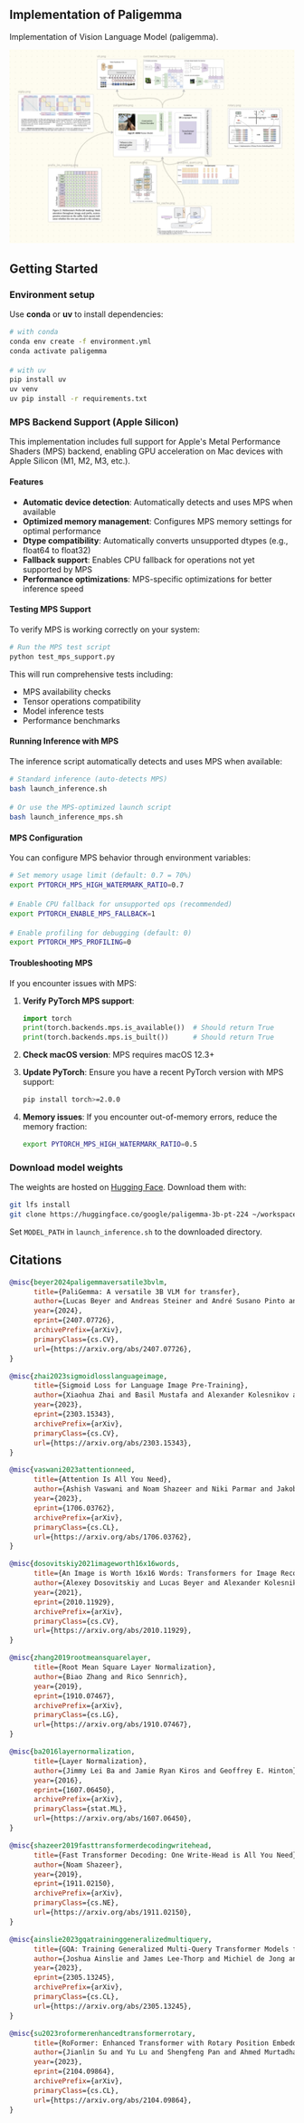 ## Implementation of Paligemma

Implementation of Vision Language Model (paligemma). 

![paligemma](./canvas.jpeg)


## Getting Started

### Environment setup

Use **conda** or **uv** to install dependencies:

```bash
# with conda
conda env create -f environment.yml
conda activate paligemma

# with uv
pip install uv
uv venv
uv pip install -r requirements.txt
```

### MPS Backend Support (Apple Silicon)

This implementation includes full support for Apple's Metal Performance Shaders (MPS) backend, enabling GPU acceleration on Mac devices with Apple Silicon (M1, M2, M3, etc.).

#### Features

- **Automatic device detection**: Automatically detects and uses MPS when available
- **Optimized memory management**: Configures MPS memory settings for optimal performance
- **Dtype compatibility**: Automatically converts unsupported dtypes (e.g., float64 to float32)
- **Fallback support**: Enables CPU fallback for operations not yet supported by MPS
- **Performance optimizations**: MPS-specific optimizations for better inference speed

#### Testing MPS Support

To verify MPS is working correctly on your system:

```bash
# Run the MPS test script
python test_mps_support.py
```

This will run comprehensive tests including:
- MPS availability checks
- Tensor operations compatibility
- Model inference tests
- Performance benchmarks

#### Running Inference with MPS

The inference script automatically detects and uses MPS when available:

```bash
# Standard inference (auto-detects MPS)
bash launch_inference.sh

# Or use the MPS-optimized launch script
bash launch_inference_mps.sh
```

#### MPS Configuration

You can configure MPS behavior through environment variables:

```bash
# Set memory usage limit (default: 0.7 = 70%)
export PYTORCH_MPS_HIGH_WATERMARK_RATIO=0.7

# Enable CPU fallback for unsupported ops (recommended)
export PYTORCH_ENABLE_MPS_FALLBACK=1

# Enable profiling for debugging (default: 0)
export PYTORCH_MPS_PROFILING=0
```

#### Troubleshooting MPS

If you encounter issues with MPS:

1. **Verify PyTorch MPS support**:
   ```python
   import torch
   print(torch.backends.mps.is_available())  # Should return True
   print(torch.backends.mps.is_built())      # Should return True
   ```

2. **Check macOS version**: MPS requires macOS 12.3+ 

3. **Update PyTorch**: Ensure you have a recent PyTorch version with MPS support:
   ```bash
   pip install torch>=2.0.0
   ```

4. **Memory issues**: If you encounter out-of-memory errors, reduce the memory fraction:
   ```bash
   export PYTORCH_MPS_HIGH_WATERMARK_RATIO=0.5
   ```

### Download model weights

The weights are hosted on [Hugging Face](https://huggingface.co/google/paligemma-3b-pt-224). Download them with:

```bash
git lfs install
git clone https://huggingface.co/google/paligemma-3b-pt-224 ~/workspace/model_weights/paligemma-3b-pt-224
```

Set `MODEL_PATH` in `launch_inference.sh` to the downloaded directory.



## Citations

```bibtex
@misc{beyer2024paligemmaversatile3bvlm,
      title={PaliGemma: A versatile 3B VLM for transfer}, 
      author={Lucas Beyer and Andreas Steiner and André Susano Pinto and Alexander Kolesnikov and Xiao Wang and Daniel Salz and Maxim Neumann and Ibrahim Alabdulmohsin and Michael Tschannen and Emanuele Bugliarello and Thomas Unterthiner and Daniel Keysers and Skanda Koppula and Fangyu Liu and Adam Grycner and Alexey Gritsenko and Neil Houlsby and Manoj Kumar and Keran Rong and Julian Eisenschlos and Rishabh Kabra and Matthias Bauer and Matko Bošnjak and Xi Chen and Matthias Minderer and Paul Voigtlaender and Ioana Bica and Ivana Balazevic and Joan Puigcerver and Pinelopi Papalampidi and Olivier Henaff and Xi Xiong and Radu Soricut and Jeremiah Harmsen and Xiaohua Zhai},
      year={2024},
      eprint={2407.07726},
      archivePrefix={arXiv},
      primaryClass={cs.CV},
      url={https://arxiv.org/abs/2407.07726}, 
}
```
```bibtex
@misc{zhai2023sigmoidlosslanguageimage,
      title={Sigmoid Loss for Language Image Pre-Training}, 
      author={Xiaohua Zhai and Basil Mustafa and Alexander Kolesnikov and Lucas Beyer},
      year={2023},
      eprint={2303.15343},
      archivePrefix={arXiv},
      primaryClass={cs.CV},
      url={https://arxiv.org/abs/2303.15343}, 
}
```
```bibtex
@misc{vaswani2023attentionneed,
      title={Attention Is All You Need}, 
      author={Ashish Vaswani and Noam Shazeer and Niki Parmar and Jakob Uszkoreit and Llion Jones and Aidan N. Gomez and Lukasz Kaiser and Illia Polosukhin},
      year={2023},
      eprint={1706.03762},
      archivePrefix={arXiv},
      primaryClass={cs.CL},
      url={https://arxiv.org/abs/1706.03762}, 
}
```
```bibtex
@misc{dosovitskiy2021imageworth16x16words,
      title={An Image is Worth 16x16 Words: Transformers for Image Recognition at Scale}, 
      author={Alexey Dosovitskiy and Lucas Beyer and Alexander Kolesnikov and Dirk Weissenborn and Xiaohua Zhai and Thomas Unterthiner and Mostafa Dehghani and Matthias Minderer and Georg Heigold and Sylvain Gelly and Jakob Uszkoreit and Neil Houlsby},
      year={2021},
      eprint={2010.11929},
      archivePrefix={arXiv},
      primaryClass={cs.CV},
      url={https://arxiv.org/abs/2010.11929}, 
}
```

```bibtex
@misc{zhang2019rootmeansquarelayer,
      title={Root Mean Square Layer Normalization}, 
      author={Biao Zhang and Rico Sennrich},
      year={2019},
      eprint={1910.07467},
      archivePrefix={arXiv},
      primaryClass={cs.LG},
      url={https://arxiv.org/abs/1910.07467}, 
}
```

```bibtex
@misc{ba2016layernormalization,
      title={Layer Normalization}, 
      author={Jimmy Lei Ba and Jamie Ryan Kiros and Geoffrey E. Hinton},
      year={2016},
      eprint={1607.06450},
      archivePrefix={arXiv},
      primaryClass={stat.ML},
      url={https://arxiv.org/abs/1607.06450}, 
}
```

```bibtex
@misc{shazeer2019fasttransformerdecodingwritehead,
      title={Fast Transformer Decoding: One Write-Head is All You Need}, 
      author={Noam Shazeer},
      year={2019},
      eprint={1911.02150},
      archivePrefix={arXiv},
      primaryClass={cs.NE},
      url={https://arxiv.org/abs/1911.02150}, 
}
```


```bibtex
@misc{ainslie2023gqatraininggeneralizedmultiquery,
      title={GQA: Training Generalized Multi-Query Transformer Models from Multi-Head Checkpoints}, 
      author={Joshua Ainslie and James Lee-Thorp and Michiel de Jong and Yury Zemlyanskiy and Federico Lebrón and Sumit Sanghai},
      year={2023},
      eprint={2305.13245},
      archivePrefix={arXiv},
      primaryClass={cs.CL},
      url={https://arxiv.org/abs/2305.13245}, 
}
```

```bibtex
@misc{su2023roformerenhancedtransformerrotary,
      title={RoFormer: Enhanced Transformer with Rotary Position Embedding}, 
      author={Jianlin Su and Yu Lu and Shengfeng Pan and Ahmed Murtadha and Bo Wen and Yunfeng Liu},
      year={2023},
      eprint={2104.09864},
      archivePrefix={arXiv},
      primaryClass={cs.CL},
      url={https://arxiv.org/abs/2104.09864}, 
}
```